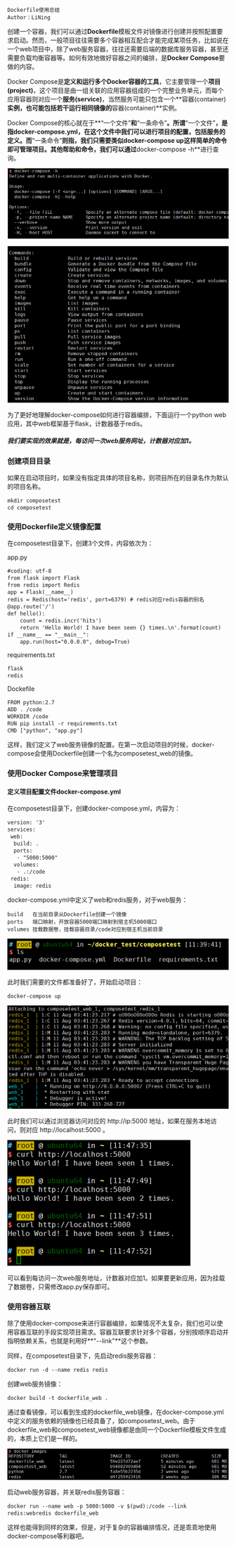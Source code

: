 ```
Dockerfile使用总结
Author：LiNing
```

创建一个容器，我们可以通过**Dockerfile**模板文件对镜像进行创建并按照配置要求启动。然而，一般项目往往需要多个容器相互配合才能完成某项任务，比如说在一个web项目中，除了web服务容器，往往还需要后端的数据库服务容器，甚至还需要负载均衡容器等。如何有效地做好容器之间的编排，是**Docker Compose**要做的内容。

Docker Compose是**定义和运行多个Docker容器的工具**，它主要管理一个**项目(project)**，这个项目是由一组关联的应用容器组成的一个完整业务单元，而每个应用容器则对应一个**服务(service)**，当然服务可能只包含一个**容器(container)**实例，也可能包括若干运行相同镜像的**容器(container)**实例。

Docker Compose的核心就在于**“一个文件”**和**“一条命令”**。所谓**“一个文件”**，是指docker-compose.yml，在这个文件中我们可以进行项目的配置，包括服务的定义。而**“一条命令”**则指，我们只需要类似docker-compose up这样简单的命令即可管理项目。其他帮助和命令，我们可以通过**docker-compose -h**进行查询。

![image](1.png)

![image](2.png)

为了更好地理解docker-compose如何进行容器编排，下面运行一个python web应用，其中web框架基于flask，计数器基于redis。

##### 我们要实现的效果就是，每访问一次web服务网址，计数器对应加1。

### 创建项目目录

如果在启动项目时，如果没有指定具体的项目名称，则项目所在的目录名作为默认的项目名称。

	mkdir composetest
	cd composetest

### 使用Dockerfile定义镜像配置

在composetest目录下，创建3个文件，内容依次为：

app.py

	#coding: utf-8
	from flask import Flask
	from redis import Redis
	app = Flask(__name__)
	redis = Redis(host='redis', port=6379) # redis对应redis容器的别名
	@app.route('/')
	def hello():
		count = redis.incr('hits')
		return 'Hello World! I have been seen {} times.\n'.format(count)
	if __name__ == "__main__":
		app.run(host="0.0.0.0", debug=True)

requirements.txt

	flask
	redis

Dockefile

	FROM python:2.7
	ADD . /code
	WORKDIR /code
	RUN pip install -r requirements.txt
	CMD ["python", "app.py"]

这样，我们定义了web服务镜像的配置。在第一次启动项目的时候，docker-compose会使用Dockerfile创建一个名为composetest_web的镜像。

### 使用Docker Compose来管理项目

#### 定义项目配置文件docker-compose.yml

在composetest目录下，创建docker-compose.yml，内容为：

	version: '3'
	services:
	 web:
	  build: .
	  ports:
	   - "5000:5000"
	  volumes:
	   - .:/code
	 redis:
	  image: redis

docker-compose.yml中定义了web和redis服务，对于web服务：

	build	在当前目录从Dockerfile创建一个镜像
	ports	端口映射，开放容器5000端口映射到宿主机5000端口
	volumes	挂载数据卷，挂载容器目录/code对应到宿主机当前目录

![image](3.png)

此时我们需要的文件都准备好了，开始启动项目：

	docker-compose up

![image](4.png)

此时我们可以通过浏览器访问对应的 http://ip:5000 地址，如果在服务本地访问，则对应 http://localhost:5000 。

![image](5.png)

可以看到每访问一次web服务地址，计数器对应加1。如果要更新应用，因为挂载了数据卷，只需修改app.py保存即可。

### 使用容器互联

除了使用docker-compose来进行容器编排，如果情况不太复杂，我们也可以使用容器互联的手段实现项目需求。容器互联要求针对多个容器，分别按顺序启动并指明依赖关系，也就是利用好**"--link"**这个参数。

同样，在composetest目录下，先启动redis服务容器：

	docker run -d --name redis redis

创建web服务镜像：

	docker build -t dockerfile_web .

通过查看镜像，可以看到生成的dockerfile_web镜像，在docker-compose.yml中定义的服务依赖的镜像也已经具备了，如composetest_web。由于dockerfile_web和composetest_web镜像都是由同一个Dockerfile模板文件生成的，本质上它们是一样的。

![image](6.png)

启动web服务容器，并关联redis服务容器：

	docker run --name web -p 5000:5000 -v $(pwd):/code --link redis:webredis dockerfile_web

这样也能得到同样的效果，但是，对于复杂的容器编排情况，还是乖乖地使用docker-compose等利器吧。
